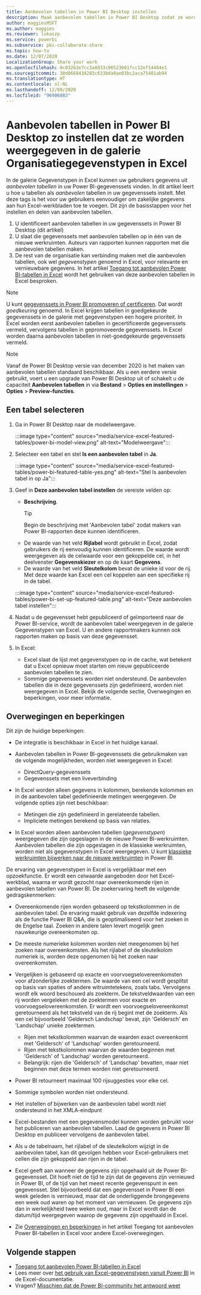 ```yaml
---
title: Aanbevolen tabellen in Power BI Desktop instellen
description: Maak aanbevolen tabellen in Power BI Desktop zodat ze worden weergegeven in de galerie Organisatiegegevenstypen in Excel.
author: maggiesMSFT
ms.author: maggies
ms.reviewer: lukaszp
ms.service: powerbi
ms.subservice: pbi-collaborate-share
ms.topic: how-to
ms.date: 12/07/2020
LocalizationGroup: Share your work
ms.openlocfilehash: 8c03263e7cc3a8833c06523601fcc12ef14484e1
ms.sourcegitcommit: 30d0668434283c633bda9ae03bc2aca75401ab94
ms.translationtype: HT
ms.contentlocale: nl-NL
ms.lasthandoff: 12/09/2020
ms.locfileid: "96906883"
---
```

# <a name="set-featured-tables-in-power-bi-desktop-to-show-in-excel-organization-data-types-gallery"></a>Aanbevolen tabellen in Power BI Desktop zo instellen dat ze worden weergegeven in de galerie Organisatiegegevenstypen in Excel

In de galerie Gegevenstypen in Excel kunnen uw gebruikers gegevens uit *aanbevolen tabellen* in uw Power BI-gegevenssets vinden. In dit artikel leert u hoe u tabellen als *aanbevolen* tabellen in uw gegevenssets instelt. Met deze tags is het voor uw gebruikers eenvoudiger om zakelijke gegevens aan hun Excel-werkbladen toe te voegen. Dit zijn de basisstappen voor het instellen en delen van aanbevolen tabellen.

1. U identificeert aanbevolen tabellen in uw gegevenssets in Power BI Desktop (dit artikel)
1. U slaat die gegevenssets met aanbevolen tabellen op in één van de nieuwe werkruimten. Auteurs van rapporten kunnen rapporten met die aanbevolen tabellen maken. 
1. De rest van de organisatie kan verbinding maken met die aanbevolen tabellen, ook wel *gegevenstypen* genoemd in Excel, voor relevante en vernieuwbare gegevens. In het artikel [Toegang tot aanbevolen Power BI-tabellen in Excel](service-excel-featured-tables.md) wordt het gebruiken van deze aanbevolen tabellen in Excel besproken.

> [!NOTE]
> U kunt [gegevenssets in Power BI promoveren of certificeren](../collaborate-share/service-endorse-content.md). Dat wordt *goedkeuring* genoemd. In Excel krijgen tabellen in goedgekeurde gegevenssets in de galerie met gegevenstypen een hogere prioriteit. In Excel worden eerst aanbevolen tabellen in gecertificeerde gegevenssets vermeld, vervolgens tabellen in gepromoveerde gegevenssets. In Excel worden daarna aanbevolen tabellen in niet-goedgekeurde gegevenssets vermeld. 

> [!NOTE]
> Vanaf de Power BI Desktop versie van december 2020 is het maken van aanbevolen tabellen standaard beschikbaar. Als u een eerdere versie gebruikt, voert u een upgrade van Power BI Desktop uit of schakelt u de capaciteit **Aanbevolen tabellen** in via **Bestand** > **Opties en instellingen** > **Opties** > **Preview-functies**.

## <a name="select-a-table"></a>Een tabel selecteren

1. Ga in Power BI Desktop naar de modelweergave.

    :::image type="content" source="media/service-excel-featured-tables/power-bi-model-view.png" alt-text="Modelweergave":::
 
2. Selecteer een tabel en stel **Is een aanbevolen tabel** in **Ja**.

    :::image type="content" source="media/service-excel-featured-tables/power-bi-featured-table-yes.png" alt-text="Stel Is aanbevolen tabel in op Ja":::

4. Geef in **Deze aanbevolen tabel instellen** de vereiste velden op:

    - **Beschrijving**. 
        > [!TIP]
        > Begin de beschrijving met 'Aanbevolen tabel' zodat makers van Power BI-rapporten deze kunnen identificeren.
    - De waarde van het veld **Rijlabel** wordt gebruikt in Excel, zodat gebruikers de rij eenvoudig kunnen identificeren. De waarde wordt weergegeven als de celwaarde voor een gekoppelde cel, in het deelvenster **Gegevenskiezer** en op de kaart **Gegevens**. 
    - De waarde van het veld **Sleutelkolom** bevat de unieke id voor de rij. Met deze waarde kan Excel een cel koppelen aan een specifieke rij in de tabel.

    :::image type="content" source="media/service-excel-featured-tables/power-bi-set-up-featured-table.png" alt-text="Deze aanbevolen tabel instellen":::

1. Nadat u de gegevensset hebt gepubliceerd of geïmporteerd naar de Power BI-service, wordt de aanbevolen tabel weergegeven in de galerie Gegevenstypen van Excel. U en andere rapportmakers kunnen ook rapporten maken op basis van deze gegevensset.

1. In Excel: 
    - Excel slaat de lijst met gegevenstypen op in de cache, wat betekent dat u Excel opnieuw moet starten om nieuw gepubliceerde aanbevolen tabellen te zien.
    - Sommige gegevenssets worden niet ondersteund. De aanbevolen tabellen die in deze gegevenssets zijn gedefinieerd, worden niet weergegeven in Excel. Bekijk de volgende sectie, Overwegingen en beperkingen, voor meer informatie.

## <a name="considerations-and-limitations"></a>Overwegingen en beperkingen

Dit zijn de huidige beperkingen:

- De integratie is beschikbaar in Excel in het huidige kanaal.
- Aanbevolen tabellen in Power BI-gegevenssets die gebruikmaken van de volgende mogelijkheden, worden niet weergegeven in Excel: 

    - DirectQuery-gegevenssets
    - Gegevenssets met een liveverbinding

- In Excel worden alleen gegevens in kolommen, berekende kolommen en in de aanbevolen tabel gedefinieerde metingen weergegeven. De volgende opties zijn niet beschikbaar:
   
    - Metingen die zijn gedefinieerd in gerelateerde tabellen.
    - Impliciete metingen berekend op basis van relaties.

- In Excel worden alleen aanbevolen tabellen (*gegevenstypen*) weergegeven die zijn opgeslagen in de nieuwe Power BI-werkruimten. Aanbevolen tabellen die zijn opgeslagen in de klassieke werkruimten, worden niet als gegevenstypen in Excel weergegeven. U kunt [klassieke werkruimten bijwerken naar de nieuwe werkruimten](service-upgrade-workspaces.md) in Power BI.

De ervaring van gegevenstypen in Excel is vergelijkbaar met een opzoekfunctie. Er wordt een celwaarde aangeboden door het Excel-werkblad, waarna er wordt gezocht naar overeenkomende rijen in aanbevolen tabellen van Power BI. De zoekervaring heeft de volgende gedragskenmerken:

- Overeenkomende rijen worden gebaseerd op tekstkolommen in de aanbevolen tabel. De ervaring maakt gebruik van dezelfde indexering als de functie Power BI Q&A, die is geoptimaliseerd voor het zoeken in de Engelse taal. Zoeken in andere talen levert mogelijk geen nauwkeurige overeenkomsten op. 
- De meeste numerieke kolommen worden niet meegenomen bij het zoeken naar overeenkomsten. Als het rijlabel of de sleutelkolom numeriek is, worden deze opgenomen bij het zoeken naar overeenkomsten.
- Vergelijken is gebaseerd op exacte en voorvoegselovereenkomsten voor afzonderlijke zoektermen. De waarde van een cel wordt gesplitst op basis van spaties of andere witruimtetekens, zoals tabs. Vervolgens wordt elk woord beschouwd als zoekterm. De tekstveldwaarden van een rij worden vergeleken met de zoektermen voor exacte en voorvoegselovereenkomsten. Er wordt een voorvoegselovereenkomst geretourneerd als het tekstveld van de rij begint met de zoekterm. Als een cel bijvoorbeeld 'Geldersch Landschap' bevat, zijn 'Geldersch' en 'Landschap' unieke zoektermen. 

    - Rijen met tekstkolommen waarvan de waarden exact overeenkomt met 'Geldersch' of 'Landschap' worden geretourneerd. 
    - Rijen met tekstkolommen waarvan de waarden beginnen met 'Geldersch' of 'Landschap' worden geretourneerd. 
    - Belangrijk: rijen die 'Geldersch' of 'Landschap' bevatten, maar niet beginnen met deze termen worden niet geretourneerd.

- Power BI retourneert maximaal 100 rijsuggesties voor elke cel.
- Sommige symbolen worden niet ondersteund.
- Het instellen of bijwerken van de aanbevolen tabel wordt niet ondersteund in het XMLA-eindpunt
- Excel-bestanden met een gegevensmodel kunnen worden gebruikt voor het publiceren van aanbevolen tabellen. Laad de gegevens in Power BI Desktop en publiceer vervolgens de aanbevolen tabel.
- Als u de tabelnaam, het rijlabel of de sleutelkolom wijzigt in de aanbevolen tabel, kan dit gevolgen hebben voor Excel-gebruikers met cellen die zijn gekoppeld aan rijen in de tabel. 
- Excel geeft aan wanneer de gegevens zijn opgehaald uit de Power BI-gegevensset. Dit hoeft niet de tijd te zijn dat de gegevens zijn vernieuwd in Power BI, of de tijd van het meest recente gegevenspunt in een gegevensset. Stel bijvoorbeeld dat een gegevensset in Power BI een week geleden is vernieuwd, maar dat de onderliggende brongegevens een week oud waren op het moment van vernieuwen. De gegevens zijn dan in werkelijkheid twee weken oud, maar in Excel wordt dan de datum/tijd weergegeven waarop de gegevens zijn opgehaald in Excel.
- Zie [Overwegingen en beperkingen](service-excel-featured-tables.md#considerations-and-limitations) in het artikel Toegang tot aanbevolen Power BI-tabellen in Excel voor andere Excel-overwegingen.

## <a name="next-steps"></a>Volgende stappen

- [Toegang tot aanbevolen Power BI-tabellen in Excel](service-excel-featured-tables.md)
- Lees meer over [het gebruik van Excel-gegevenstypen vanuit Power BI](https://support.office.com/article/use-excel-data-types-from-power-bi-preview-cd8938ce-f963-444d-b82a-7140848241e9) in de Excel-documentatie.
- Vragen? [Misschien dat de Power BI-community het antwoord weet](https://community.powerbi.com/)

